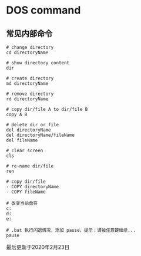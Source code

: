 # DOS command

## 常见内部命令

```shell script
# change directory 
cd directoryName

# show directory content
dir

# create directory
md directoryName

# remove directory
rd directoryName

# copy dir/file A to dir/file B
copy A B

# delete dir or file
del directoryName
del directoryName/fileName
del fileName

# clear screen
cls

# re-name dir/file
ren 

# copy dir/file
- COPY directoryName
- COPY fileName

# 改变当前盘符
c:
d:
e:

# .bat 执行闪退情况，添加 pause，提示：请按任意键继续...
pause
```
最后更新于2020年2月23日

[^footnote]: timestamp-最后更新于2020年2月23日